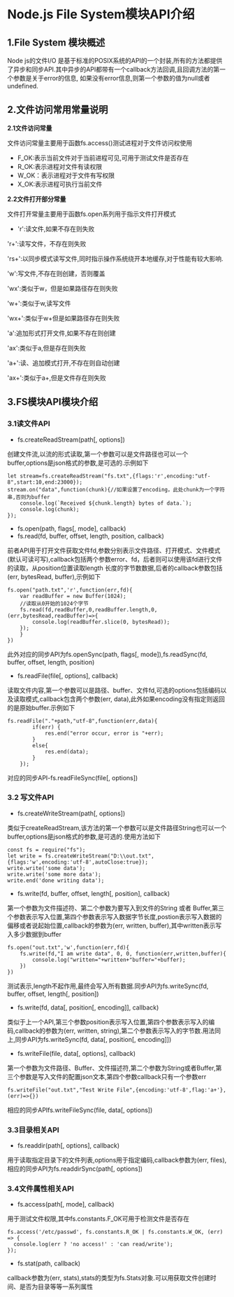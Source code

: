 # Node.js File System模块API介绍

## 1.File System 模块概述
 
Node js的文件I/O 是基于标准的POSIX系统的API的一个封装,所有的方法都提供了异步和同步API.其中异步的API都带有一个callback方法回调,且回调方法的第一个参数是关于error的信息,
如果没有error信息,则第一个参数的值为null或者undefined.

## 2.文件访问常用常量说明

**2.1文件访问常量**

文件访问常量主要用于函数fs.access()测试进程对于文件访问权使用

+ F_OK:表示当前文件对于当前进程可见,可用于测试文件是否存在
+ R_OK:表示进程对文件有读权限
+ W_OK：表示进程对于文件有写权限
+ X_OK:表示进程可执行当前文件

**2.2文件打开部分常量**

文件打开常量主要用于函数fs.open系列用于指示文件打开模式

+ 'r':读文件,如果不存在则失败

'r+':读写文件，不存在则失败 

'rs+':以同步模式读写文件,同时指示操作系统绕开本地缓存,对于性能有较大影响.

'w':写文件,不存在则创建，否则覆盖

'wx':类似于w，但是如果路径存在则失败

'w+':类似于w,读写文件

'wx+':类似于w+但是如果路径存在则失败

'a':追加形式打开文件,如果不存在则创建

'ax':类似于a,但是存在则失败

'a+':读、追加模式打开,不存在则自动创建

'ax+':类似于a+,但是文件存在则失败

## 3.FS模块API模块介绍

### 3.1读文件API

+ fs.createReadStream(path[, options])

创建文件流,以流的形式读取,第一个参数可以是文件路径也可以一个buffer,options是json格式的参数,是可选的.示例如下

```
let stream=fs.createReadStream("fs.txt",{flags:'r',encoding:"utf-8",start:10,end:23000});
stream.on("data",function(chunk){//如果设置了encoding，此处chunk为一个字符串,否则为buffer
    console.log(`Received ${chunk.length} bytes of data.`);
    console.log(chunk);
}); 
```

+ fs.open(path, flags[, mode], callback)
+ fs.read(fd, buffer, offset, length, position, callback)

前者API用于打开文件获取文件fd,参数分别表示文件路径、打开模式、文件模式(默认可读可写),callback包括两个参数error、fd，后者则可以使用该fd进行文件的读取，从position位置读取length
长度的字节数数据,后者的callback参数包括(err, bytesRead, buffer),示例如下

```
fs.open("path.txt",'r',function(err,fd){
    var readBuffer = new Buffer(1024);
    //读取从0开始的1024个字节
    fs.read(fd,readBuffer,0,readBuffer.length,0,(err,bytesRead,readBuffer)=>{
        console.log(readBuffer.slice(0, bytesRead));
    });
    }
})
```

此外对应的同步API为fs.openSync(path, flags[, mode]),fs.readSync(fd, buffer, offset, length, position)
+ fs.readFile(file[, options], callback)

读取文件内容,第一个参数可以是路径、buffer、文件fd,可选的options包括编码以及读取模式,callback包含两个参数(err, data),此外如果encoding没有指定则返回的是原始buffer.示例如下

```
fs.readFile("."+path,"utf-8",function(err,data){
        if(err) {
            res.end("error occur, error is "+err);
        }
        else{
            res.end(data);
        }
    });
```

对应的同步API-fs.readFileSync(file[, options])

### 3.2 写文件API

+ fs.createWriteStream(path[, options])

类似于createReadStream,该方法的第一个参数可以是文件路径String也可以一个buffer,options是json格式的参数,是可选的.使用方法如下

```
const fs = require("fs");
let write = fs.createWriteStream("D:\\out.txt",{flags:'w',encoding:'utf-8',autoClose:true});
write.write('some data');
write.write('some more data');
write.end('done writing data');
```

+ fs.write(fd, buffer, offset, length[, position], callback)

第一个参数为文件描述符、第二个参数为要写入到文件的String 或者 Buffer,第三个参数表示写入位置,第四个参数表示写入数据字节长度,postion表示写入数据的偏移或者说起始位置,callback的参数为(err, written, buffer),其中written表示写入多少数据到buffer

```
fs.open("out.txt",'w',function(err,fd){
    fs.write(fd,"I am write data", 0, 0, function(err,written,buffer){
        console.log("written="+written+"buffer="+buffer);
    })
})
```

测试表示,length不起作用,最终会写入所有数据.同步API为fs.writeSync(fd, buffer, offset, length[, position])

+ fs.write(fd, data[, position[, encoding]], callback)

类似于上一个API,第三个参数position表示写入位置,第四个参数表示写入的编码,callback的参数为(err, written, string),第二个参数表示写入的字节数.用法同上,同步API为fs.writeSync(fd, data[, position[, encoding]])

+ fs.writeFile(file, data[, options], callback)

第一个参数为文件路径、Buffer、文件描述符,第二个参数为String或者Buffer,第三个参数是写入文件的配置json文本,第四个参数callback只有一个参数err

```
fs.writeFile("out.txt","Test Write File",{encoding:'utf-8',flag:'a+'},(err)=>{})
```

相应的同步APIfs.writeFileSync(file, data[, options])

### 3.3目录相关API

+ fs.readdir(path[, options], callback)

用于读取指定目录下的文件列表,options用于指定编码,callback参数为(err, files),相应的同步API为fs.readdirSync(path[, options])

### 3.4文件属性相关API

+ fs.access(path[, mode], callback)

用于测试文件权限,其中fs.constants.F_OK可用于检测文件是否存在

```
fs.access('/etc/passwd', fs.constants.R_OK | fs.constants.W_OK, (err) => {
  console.log(err ? 'no access!' : 'can read/write');
});
```

+ fs.stat(path, callback)

callback参数为(err, stats),stats的类型为fs.Stats对象.可以用获取文件创建时间、是否为目录等等一系列属性
